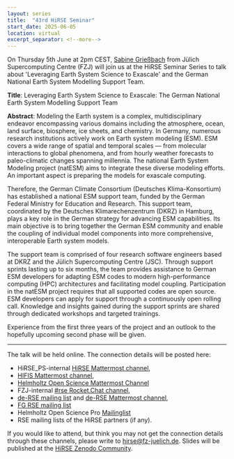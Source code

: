 ```yaml
---
layout: series
title:  "43rd HiRSE Seminar"
start_date: 2025-06-05
location: virtual
excerpt_separator: <!--more-->
---
```


On Thursday 5th June at 2pm CEST, [Sabine Grießbach](https://www.fz-juelich.de/profile/griessbach_s) from Jülich Supercomputing Centre (FZJ) will join us at the HiRSE Seminar Series to talk about 'Leveraging Earth System Science to Exascale' and the German National Earth System Modelling Support Team. 
<!--more-->

**Title**: Leveraging Earth System Science to Exascale: The German National Earth System Modelling Support Team

**Abstract**: Modeling the Earth system is a complex, multidisciplinary endeavor encompassing various domains including the atmosphere, ocean, land surface, biosphere, ice sheets, and chemistry. In Germany, numerous research institutions actively work on Earth system modeling (ESM). ESM covers a wide range of spatial and temporal scales — from molecular
interactions to global phenomena, and from hourly weather forecasts to paleo-climatic changes spanning millennia. The national Earth System Modeling project (natESM) aims to integrate these diverse modeling efforts. An important aspect is preparing the models for exascale computing.

Therefore, the German Climate Consortium (Deutsches Klima-Konsortium)
has established a national ESM support team, funded by the German
Federal Ministry for Education and Research. This support team,
coordinated by the Deutsches Klimarechenzentrum (DKRZ) in Hamburg, plays
a key role in the German strategy for advancing ESM capabilities. Its
main objective is to bring together the German ESM community and enable
the coupling of individual model components into more comprehensive,
interoperable Earth system models.

The support team is comprised of four research software engineers based
at DKRZ and the Jülich Supercomputing Centre (JSC). Through support
sprints lasting up to six months, the team provides assistance to German
ESM developers for adapting ESM codes to modern high-performance
computing (HPC) architectures and facilitating model coupling.
Participation in the natESM project requires that all supported codes
are open source. ESM developers can apply for support through a
continuously open rolling call. Knowledge and insights gained during the
support sprints are shared through dedicated workshops and targeted
trainings.

Experience from the first three years of the project and an outlook to
the hopefully upcoming second phase will be given.




------

The talk will be held online. The connection details will be posted here:

* HiRSE_PS-internal [HiRSE Mattermost channel](https://mattermost.hzdr.de/hirse),
* [HIFIS Mattermost channel](https://mattermost.hzdr.de/hifis), 
* [Helmholtz Open Science Mattermost Channel](https://mattermost.hzdr.de/open-science)
* FZJ-internal [#rse Rocket.Chat channel](https://chat.fz-juelich.de/channel/rse),
* [de-RSE mailing list](https://de-rse.org/de/join.html) and [de-RSE Mattermost channel](https://chat.gwdg.de/channel/derse),
* [FG RSE mailing list](https://fg-rse.gi.de/weiteres/mailingliste)
* Helmholtz Open Science Pro [Mailinglist](https://os.helmholtz.de/en/newsroom/mailing-list/)
* RSE mailing lists of the HiRSE partners (if any).

If you would like to attend, but think you may not get the connection details through these channels, please write to [hirse@fz-juelich.de](mailto:hirse@fz-juelich.de). Slides will be published at the [HiRSE Zenodo Community](https://zenodo.org/communities/hirse/).
